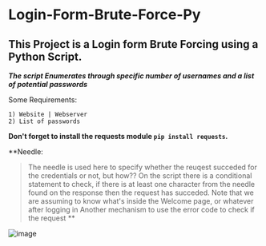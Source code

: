 # Login-Form-Brute-Force-Py

## This Project is a Login form Brute Forcing using a Python Script.

***The script Enumerates through specific number of usernames and a list of potential passwords***


Some Requirements:
```
1) Website | Webserver 
2) List of passwords
```


**Don't forget to install the requests module `pip install requests`.**

**Needle:
> The needle is used here to specify whether the reuqest succeded for the credentials or not, but how??
> On the script there is a conditional statement to check, if there is at least one character from the needle found on the response then the request has succeded.
> Note that we are assuming to know what's inside the Welcome page, or whatever after logging in
> Another mechanism to use the error code to check if the request
**


![image](https://github.com/AwsGhanem/Login-Form-Brute-Force-Py/assets/123994471/0f3f1ea1-12e1-43fb-8d91-20ef765ebf12)
